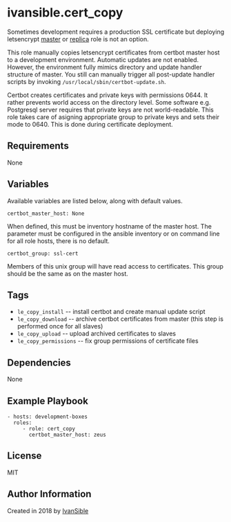 # ivansible.cert_copy

Sometimes development requires a production SSL certificate but deploying
letsencrypt [master](https://github.com/ivansible/cert-master)
or [replica](https://github.com/ivansible/cert-replica) role
is not an option.

This role manually copies letsencrypt certificates from certbot master host
to a development environment. Automatic updates are not enabled. However,
the environment fully mimics directory and update handler structure of master.
You still can manually trigger all post-update handler scripts by invoking
`/usr/local/sbin/certbot-update.sh`.

Certbot creates certificates and private keys with permissions 0644.
It rather prevents world access on the directory level.
Some software e.g. Postgresql server requires that private keys are not world-readable.
This role takes care of asigning appropriate group to private keys
and sets their mode to 0640. This is done during certificate deployment.


## Requirements

None


## Variables

Available variables are listed below, along with default values.

    certbot_master_host: None
When defined, this must be inventory hostname of the master host.
The parameter must be configured in the ansible inventory or on command
line for all role hosts, there is no default.

    certbot_group: ssl-cert
Members of this unix group will have read access to certificates.
This group should be the same as on the master host.


## Tags

- `le_copy_install` -- install certbot and create manual update script
- `le_copy_download` -- archive certbot certificates from master
                        (this step is performed once for all slaves)
- `le_copy_upload` -- upload archived certificates to slaves
- `le_copy_permissions` -- fix group permissions of certificate files


## Dependencies

None


## Example Playbook

    - hosts: development-boxes
      roles:
         - role: cert_copy
           certbot_master_host: zeus


## License

MIT

## Author Information

Created in 2018 by [IvanSible](https://github.com/ivansible)
